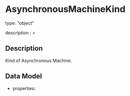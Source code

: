 # AsynchronousMachineKind
type: "object"
description : >
## Description
Kind of Asynchronous Machine.

## Data Model
  - properties:
